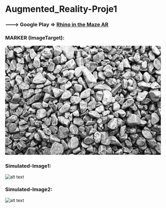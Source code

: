 # Augmented_Reality-Proje1

### ---> Google Play => [Rhino in the Maze AR](https://play.google.com/store/apps/details?id=com.GTU.HW1Project)

### MARKER (ImageTarget): 
![alt text](https://github.com/yunuscevik/Augmented_Reality-Proje1/blob/master/Marker/Cakil_Tasi_Marker.jpg "Logo Title Text 1")

### Simulated-Image1: 
![alt text](https://lh3.googleusercontent.com/bdUcFNKOeb2695NsSJjeHWLqxNKeYHLpYbKj4gbylxzvBFrT0pasbOBMFhGapgneAHLJ=w1366-h667-rw "Logo Title Text 1")

### Simulated-Image2:
![alt text](https://lh3.googleusercontent.com/TCqcA51HT5U1sqsrObavnzEXRujZa39c8HkkdRoBmrJbAVQc4J1X7JlbKX4vpe72gg=w1366-h667-rw "Logo Title Text 1")
